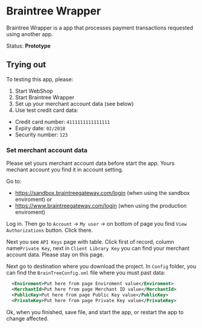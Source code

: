 # Braintree Wrapper

Braintree Wrapper is a app that processes payment transactions requested using another app.

Status: **Prototype**

## Trying out

To testing this app, please:

1. Start WebShop
2. Start Braintree Wrapper
3. Set up your merchant account data (see below)
4. Use test credit card data:
 - Credit card number: `4111111111111111`
 - Expiry date: `02/2018`
 - Security number: `123`

### Set merchant account data

Please set yours merchant account data before start the app. Yours mechant account you find it in account setting.

Go to:

- https://sandbox.braintreegateway.com/login (when using the sandbox enviroment) or
- https://www.braintreegateway.com/login  (when using the production enviroment)

Log in. Then go to `Account` -> `My user` -> on bottom of page you find `View Authorizations` button. Click there.

Next you see `API Keys` page with table. Click first of record, column name`Private Key`, next in `Client Library Key` you can find your merchant account data. Please stay on this page.

Next go to destination where you download the project. In `Config` folder, you can find the `BrainTreeConfig.xml` file where you must past data:

```xml
  <Enviroment>Put here from page Enviroment value</Enviroment>
  <MerchantId>Put here from page Merchant ID value</MerchantId>
  <PublicKey>Put here from page Public Key value</PublicKey>
  <PrivateKey>Put here from page Private Key value</PrivateKey>
```

Ok, when you finished, save file, and start the app, or restart the app to change affected.
